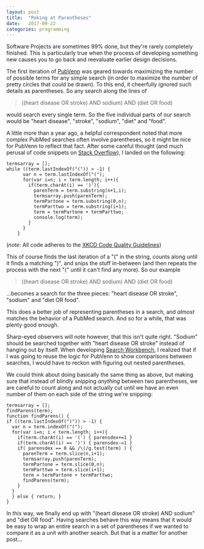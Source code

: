 ```yaml
---
layout: post
title:  "Poking at Parentheses"
date:   2017-09-22
categories: programming
---
```

Software Projects are sometimes 99% done, but they're rarely completely finished. This is particularly true when the process of developing something new causes you to go back and reevaluate earlier design decisions.

The first iteration of [PubVenn](https://pubvenn.appspot.com/) was geared towards maximizing the number of possible terms for any simple search (in order to maximize the number of pretty circles that could be drawn). To this end, it cheerfully ignored such details as parentheses. So any search along the lines of

>  ((heart disease OR stroke) AND sodium) AND (diet OR food)

would search every single term. So the five individual parts of our search would be "heart disease", "stroke", "sodium", "diet" and "food".

A little more than a year ago, a helpful correspondent noted that more complex PubMed searches often involve parentheses, so it might be nice for PubVenn to reflect that fact. After some careful thought (and much perusal of code snippets on [Stack Overflow](https://stackoverflow.com/)), I landed on the following:
~~~~
termsarray = [];
while ((term.lastIndexOf("(")) > -1) {
      var n = term.lastIndexOf("(");
      for(var i=n; i < term.length; i++){
      	if(term.charAt(i) == ')'){
          parenTerm = term.substring(n+1,i);
          termsarray.push(parenTerm);
          termPartone = term.substring(0,n);
          termParttwo = term.substring(i+1);
          term = termPartone + termParttwo;
          console.log(term);
        }
      }
    }
~~~~
(*note*: All code adheres to the [XKCD Code Quality Guidelines](https://xkcd.com/1513/))


This of course finds the last iteration of a "(" in the string, counts along until it finds a matching ")", and snips the stuff in-between (and then repeats the process with the next "(" until it can't find any more). So our example

>  ((heart disease OR stroke) AND sodium) AND (diet OR food)

...becomes a search for the three pieces: "heart disease OR stroke", "sodium" and "diet OR food".

This does a better job of representing parentheses in a search, and *almost* matches the behavior of a PubMed search. And so for a while, that was plenty good enough.

Sharp-eyed observers will note however, that this isn't quite right. "Sodium" should be searched together with "heart disease OR stroke" instead of hanging out by itself. When developing [Search Workbench](https://searchworkbench.info/), I realized that if I was going to reuse the logic for PubVenn to show comparisons between searches, I would have to reckon with figuring out nested parentheses.

We could think about doing basically the same thing as above, but making sure that instead of blindly snipping *anything* between two parentheses, we are careful to count along and not actually cut until we have an even number of them on each side of the string we're snipping:
~~~~
termsarray = [];
findParens(term);
function findParens() {
if ((term.lastIndexOf(")")) > -1) {
  var n = term.indexOf("(");
  for(var i=n; i < term.length; i++){
    if(term.charAt(i) == '(') { parensdex+=1 }
    if(term.charAt(i) == ')') { parensdex-=1 }
    if( parensdex == 0 && /\(/g.test(term) ) {
      parenTerm = term.slice(n,i+1);
      termsarray.push(parenTerm);
      termPartone = term.slice(0,n);
      termParttwo = term.slice(i+1);
      term = termPartone + termParttwo;
      findParens(term);
    }
  }
  } else { return; }
}
~~~~

In this way, we finally end up with "(heart disease OR stroke) AND sodium" and "diet OR food". Having searches behave this way means that it would be easy to wrap an entire search in a set of parentheses if we wanted to compare it as a unit with another search. But that is a matter for another post...
